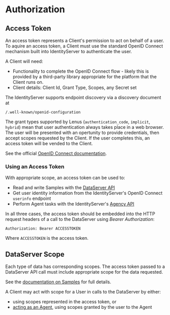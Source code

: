 # Authorization

## Access Token

An access token represents a Client's permission to act on behalf of a user. To aquire an access token, a Client must use the standard OpenID Connect mechanism built into IdentityServer to authenticate the user.

A Client will need:

* Functionality to complete the OpenID Connect flow - likely this is provided by a third-party library appropriate for the platform that the Client runs on.
* Client details: Client Id, Grant Type, Scopes, any Secret set

The IdentityServer supports endpoint discovery via a discovery document at 

```
/.well-known/openid-configuration
```

The grant types supported by Lenus (`authentication_code`, `implicit`, `hybrid`) mean that user authentication always takes place in a web browser. The user will be presented with an opertunity to provide credentials, then accept scopes requested by the Client. If the user completes this, an access token will be vended to the Client.

See the official [OpenID Connect documentation](http://openid.net/connect/).

### Using an Access Token

With appropriate scope, an access token can be used to:

* Read and write Samples with the [DataServer API](dataserver/index.md)
* Get user identity information from the IdentityServer's OpenID Connect `userinfo` endpoint
* Perform Agent tasks with the IdentityServer's [Agency API](agency/index.md)

In all three cases, the access token should be embedded into the HTTP request headers of a call to the DataServer using _Bearer Authorization_:

```
Authorization: Bearer ACCESSTOKEN
```

Where `ACCESSTOKEN` is the access token.

## DataServer Scope

Each type of data has corresponding scopes. The access token passed to a DataServer API call must include appropriate scope for the data requested.

See the [documentation on Samples](dataserver/samples/index.md) for full details.

A Client may act with scope for a User in calls to the DataServer by either:

- using scopes represented in the access token, or
- [acting as an Agent](../acting_as_agent.md), using scopes granted by the user to the Agent

